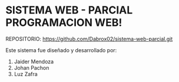 # SISTEMA WEB - PARCIAL PROGRAMACION WEB!
REPOSITORIO: https://github.com/Dabrox02/sistema-web-parcial.git

Este sistema fue diseñado y desarrollado por:

 1. Jaider Mendoza
 2. Johan Pachon
 3. Luz Zafra
